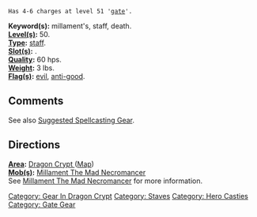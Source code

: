 `Has 4-6 charges at level 51 '`[`gate`](Gate "wikilink")`'.`

**Keyword(s):** millament's, staff, death.  
**[Level(s)](Object_Level "wikilink"):** 50.  
**[Type](:Category:_Object_Types "wikilink"):**
[staff](:Category:_Staves "wikilink").  
**[Slot(s)](Object_Slots "wikilink"):** <held>.  
**[Quality](Object_Quality "wikilink"):** 60 hps.  
**[Weight](Object_Weight "wikilink"):** 3 lbs.  
**[Flag(s)](:Category:_Object_Flags "wikilink"):**
[evil](Evil_Flag "wikilink"), [anti-good](Anti-Good_Flag "wikilink").  

## Comments

See also [Suggested Spellcasting
Gear](Suggested_Spellcasting_Gear "wikilink").

## Directions

**[Area](:Category:_Areas "wikilink"):** [ Dragon Crypt
](:Category:_Dragon_Crypt "wikilink")
([Map](Dragon_Crypt_Map "wikilink"))  
**[Mob(s)](:Category:_Mobs "wikilink"):** [Millament The Mad
Necromancer](Millament_The_Mad_Necromancer "wikilink")  
See [Millament The Mad
Necromancer](Millament_The_Mad_Necromancer "wikilink") for more
information.

[Category: Gear In Dragon
Crypt](Category:_Gear_In_Dragon_Crypt "wikilink") [Category:
Staves](Category:_Staves "wikilink") [Category: Hero
Casties](Category:_Hero_Casties "wikilink") [Category: Gate
Gear](Category:_Gate_Gear "wikilink")
